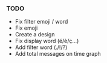 ### TODO
* Fix filter emoji / word
* Fix emoji
* Create a design
* Fix display word (é/è/ç...)
* Add filter word (./!/?)
* Add total messages on time graph
